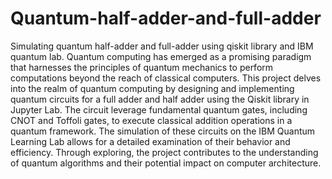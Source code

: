 # Quantum-half-adder-and-full-adder
Simulating quantum half-adder and full-adder using qiskit library and IBM quantum lab.
Quantum computing has emerged as a promising paradigm that harnesses the principles of quantum mechanics to perform computations beyond the reach of classical computers. This project delves into the realm of quantum computing by designing and implementing quantum circuits for a full adder and half adder using the Qiskit library in Jupyter Lab. The circuit leverage fundamental quantum gates, including CNOT and Toffoli gates, to execute classical addition operations in a quantum framework. The simulation of these circuits on the IBM Quantum Learning Lab allows for a detailed examination of their behavior and efficiency. Through exploring, the project contributes to the understanding of quantum algorithms and their potential impact on computer architecture.



